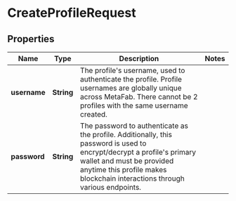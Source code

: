

# CreateProfileRequest


## Properties

| Name | Type | Description | Notes |
|------------ | ------------- | ------------- | -------------|
|**username** | **String** | The profile&#39;s username, used to authenticate the profile. Profile usernames are globally unique across MetaFab. There cannot be 2 profiles with the same username created. |  |
|**password** | **String** | The password to authenticate as the profile. Additionally, this password is used to encrypt/decrypt a profile&#39;s primary wallet and must be provided anytime this profile makes blockchain interactions through various endpoints. |  |




